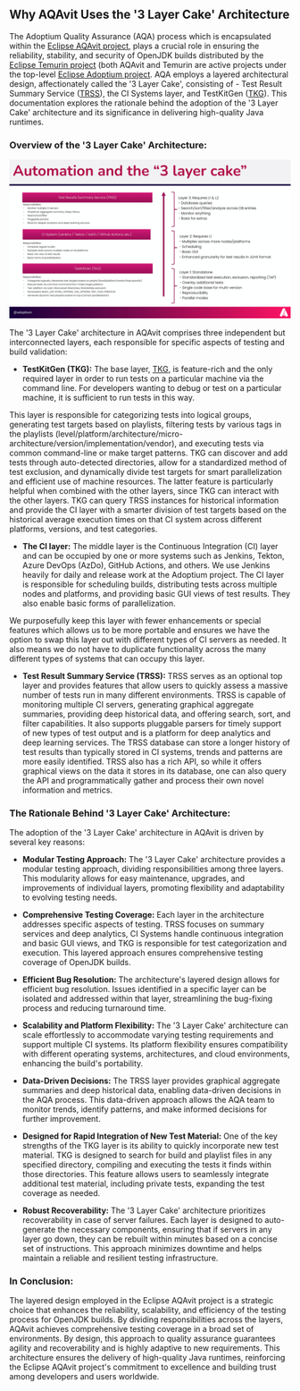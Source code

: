 ## Why AQAvit Uses the '3 Layer Cake' Architecture

The Adoptium Quality Assurance (AQA) process which is encapsulated within the [Eclipse AQAvit project](https://projects.eclipse.org/projects/adoptium.aqavit), plays a crucial role in ensuring the reliability, stability, and security of OpenJDK builds distributed by the [Eclipse Temurin project](https://projects.eclipse.org/projects/adoptium.temurin) (both AQAvit and Temurin are active projects under the top-level [Eclipse Adoptium project](https://projects.eclipse.org/projects/adoptium).  AQA employs a layered architectural design, affectionately called the '3 Layer Cake', consisting of - Test Result Summary Service ([TRSS](https://github.com/adoptium/aqa-test-tools/tree/master/TestResultSummaryService)), the CI Systems layer, and TestKitGen ([TKG](https://github.com/adoptium/TKG)). This documentation explores the rationale behind the adoption of the '3 Layer Cake' architecture and its significance in delivering high-quality Java runtimes.

### Overview of the '3 Layer Cake' Architecture:

![LayeredDesign_3LayerCake](../diagrams/LayeredDesign_3LayerCake.jpg)

The '3 Layer Cake' architecture in AQAvit comprises three independent but interconnected layers, each responsible for specific aspects of testing and build validation:

- **TestKitGen (TKG):** The base layer, [TKG](https://github.com/adoptium/TKG), is feature-rich and the only required layer in order to run tests on a particular machine via the command line.  For developers wanting to debug or test on a particular machine, it is sufficient to run tests in this way.

This layer is responsible for categorizing tests into logical groups, generating test targets based on playlists, filtering tests by various tags in the playlists (level/platform/architecture/micro-architecture/version/implementation/vendor), and executing tests via common command-line or make target patterns. TKG can discover and add tests through auto-detected directories, allow for a standardized method of test exclusion, and dynamically divide test targets for smart parallelization and efficient use of machine resources.  The latter feature is particularly helpful when combined with the other layers, since TKG can interact with the other layers.  TKG can query TRSS instances for historical information and provide the CI layer with a smarter division of test targets based on the historical average execution times on that CI system across different platforms, versions, and test categories.

- **The CI layer:** The middle layer is the Continuous Integration (CI) layer and can be occupied by one or more systems such as Jenkins, Tekton, Azure DevOps (AzDo), GitHub Actions, and others.  We use Jenkins heavily for daily and release work at the Adoptium project.  The CI layer is responsible for scheduling builds, distributing tests across multiple nodes and platforms, and providing basic GUI views of test results. They also enable basic forms of parallelization.

We purposefully keep this layer with fewer enhancements or special features which allows us to be more portable and ensures we have the option to swap this layer out with different types of CI servers as needed.  It also means we do not have to duplicate functionality across the many different types of systems that can occupy this layer.

- **Test Result Summary Service (TRSS):** TRSS serves as an optional top layer and provides features that allow users to quickly assess a massive number of tests run in many different environments.  TRSS is capable of monitoring multiple CI servers, generating graphical aggregate summaries, providing deep historical data, and offering search, sort, and filter capabilities. It also supports pluggable parsers for timely support of new types of test output and is a platform for deep analytics and deep learning services.  The TRSS database can store a longer history of test results than typically stored in CI systems, trends and patterns are more easily identified.  TRSS also has a rich API, so while it offers graphical views on the data it stores in its database, one can also query the API and programmatically gather and process their own novel information and metrics.

### The Rationale Behind '3 Layer Cake' Architecture:

The adoption of the '3 Layer Cake' architecture in AQAvit is driven by several key reasons:

- **Modular Testing Approach:** The '3 Layer Cake' architecture provides a modular testing approach, dividing responsibilities among three layers. This modularity allows for easy maintenance, upgrades, and improvements of individual layers, promoting flexibility and adaptability to evolving testing needs.

- **Comprehensive Testing Coverage:** Each layer in the architecture addresses specific aspects of testing. TRSS focuses on summary services and deep analytics, CI Systems handle continuous integration and basic GUI views, and TKG is responsible for test categorization and execution. This layered approach ensures comprehensive testing coverage of OpenJDK builds.

- **Efficient Bug Resolution:** The architecture's layered design allows for efficient bug resolution. Issues identified in a specific layer can be isolated and addressed within that layer, streamlining the bug-fixing process and reducing turnaround time.

- **Scalability and Platform Flexibility:** The '3 Layer Cake' architecture can scale effortlessly to accommodate varying testing requirements and support multiple CI systems. Its platform flexibility ensures compatibility with different operating systems, architectures, and cloud environments, enhancing the build's portability.

- **Data-Driven Decisions:** The TRSS layer provides graphical aggregate summaries and deep historical data, enabling data-driven decisions in the AQA process. This data-driven approach allows the AQA team to monitor trends, identify patterns, and make informed decisions for further improvement.

- **Designed for Rapid Integration of New Test Material:** One of the key strengths of the TKG layer is its ability to quickly incorporate new test material. TKG is designed to search for build and playlist files in any specified directory, compiling and executing the tests it finds within those directories. This feature allows users to seamlessly integrate additional test material, including private tests, expanding the test coverage as needed.

- **Robust Recoverability:** The '3 Layer Cake' architecture prioritizes recoverability in case of server failures. Each layer is designed to auto-generate the necessary components, ensuring that if servers in any layer go down, they can be rebuilt within minutes based on a concise set of instructions. This approach minimizes downtime and helps maintain a reliable and resilient testing infrastructure.

### In Conclusion:
The layered design employed in the Eclipse AQAvit project is a strategic choice that enhances the reliability, scalability, and efficiency of the testing process for OpenJDK builds. By dividing responsibilities across the layers, AQAvit achieves comprehensive testing coverage in a broad set of environments.  By design, this approach to quality assurance guarantees agility and recoverability and is highly adaptive to new requirements. This architecture ensures the delivery of high-quality Java runtimes, reinforcing the Eclipse AQAvit project's commitment to excellence and building trust among developers and users worldwide.